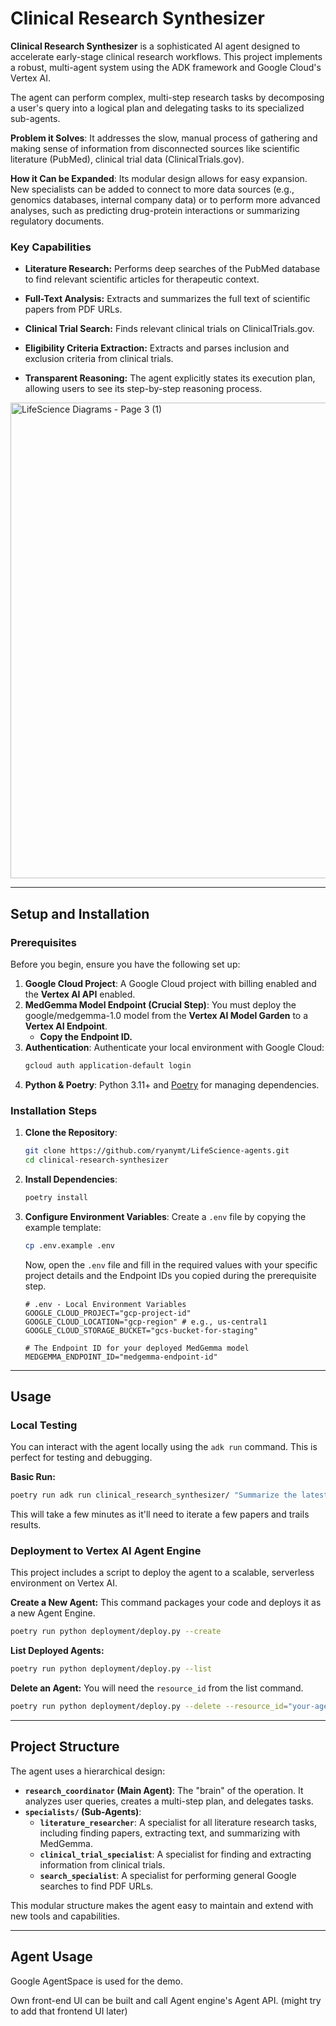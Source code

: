 # Clinical Research Synthesizer

**Clinical Research Synthesizer** is a sophisticated AI agent designed to accelerate early-stage clinical research workflows. This project implements a robust, multi-agent system using the ADK framework and Google Cloud's Vertex AI.

The agent can perform complex, multi-step research tasks by decomposing a user's query into a logical plan and delegating tasks to its specialized sub-agents.

**Problem it Solves**: It addresses the slow, manual process of gathering and making sense of information from disconnected sources like scientific literature (PubMed), clinical trial data (ClinicalTrials.gov).

**How it Can be Expanded**: Its modular design allows for easy expansion. New specialists can be added to connect to more data sources (e.g., genomics databases, internal company data) or to perform more advanced analyses, such as predicting drug-protein interactions or summarizing regulatory documents.

### Key Capabilities
* **Literature Research:** Performs deep searches of the PubMed database to find relevant scientific articles for therapeutic context.

* **Full-Text Analysis:** Extracts and summarizes the full text of scientific papers from PDF URLs.

* **Clinical Trial Search:** Finds relevant clinical trials on ClinicalTrials.gov.

* **Eligibility Criteria Extraction:** Extracts and parses inclusion and exclusion criteria from clinical trials.

* **Transparent Reasoning:** The agent explicitly states its execution plan, allowing users to see its step-by-step reasoning process.


<img width="1365" height="761" alt="LifeScience Diagrams - Page 3 (1)" src="https://github.com/user-attachments/assets/2699cefb-a65b-49c9-875a-29f96619c62b" />


---

## Setup and Installation

### Prerequisites

Before you begin, ensure you have the following set up:

1.  **Google Cloud Project**: A Google Cloud project with billing enabled and the **Vertex AI API** enabled.
2.  **MedGemma Model Endpoint (Crucial Step)**: You must deploy the google/medgemma-1.0 model from the **Vertex AI Model Garden** to a **Vertex AI Endpoint**.
    * **Copy the Endpoint ID.**
3.  **Authentication**: Authenticate your local environment with Google Cloud:
    ```bash
    gcloud auth application-default login
    ```
4.  **Python & Poetry**: Python 3.11+ and [Poetry](https://python-poetry.org/docs/#installation) for managing dependencies.

### Installation Steps

1.  **Clone the Repository**:
    ```bash
    git clone https://github.com/ryanymt/LifeScience-agents.git
    cd clinical-research-synthesizer
    ```

2.  **Install Dependencies**:
    ```bash
    poetry install
    ```

3.  **Configure Environment Variables**:
    Create a `.env` file by copying the example template:
    ```bash
    cp .env.example .env
    ```
    Now, open the `.env` file and fill in the required values with your specific project details and the Endpoint IDs you copied during the prerequisite step.
    ```env
    # .env - Local Environment Variables
    GOOGLE_CLOUD_PROJECT="gcp-project-id"
    GOOGLE_CLOUD_LOCATION="gcp-region" # e.g., us-central1
    GOOGLE_CLOUD_STORAGE_BUCKET="gcs-bucket-for-staging"

    # The Endpoint ID for your deployed MedGemma model
    MEDGEMMA_ENDPOINT_ID="medgemma-endpoint-id"

    ```

---

## Usage

### Local Testing

You can interact with the agent locally using the `adk run` command. This is perfect for testing and debugging.

**Basic Run:**
```bash
poetry run adk run clinical_research_synthesizer/ "Summarize the latest research on the use of Lecanemab for early Alzheimer's disease. What are the common pre-conditions and exclusion criteria for patients in its clinical trials, particularly regarding cerebral amyloid angiopathy?"
```
This will take a few minutes as it'll need to iterate a few papers and trails results. 


### Deployment to Vertex AI Agent Engine

This project includes a script to deploy the agent to a scalable, serverless environment on Vertex AI.

**Create a New Agent:**
This command packages your code and deploys it as a new Agent Engine.
```bash
poetry run python deployment/deploy.py --create
```

**List Deployed Agents:**
```bash
poetry run python deployment/deploy.py --list
```

**Delete an Agent:**
You will need the `resource_id` from the list command.
```bash
poetry run python deployment/deploy.py --delete --resource_id="your-agent-resource-id"
```

---

## Project Structure

The agent uses a hierarchical design:

* **`research_coordinator` (Main Agent)**: The "brain" of the operation. It analyzes user queries, creates a multi-step plan, and delegates tasks.
* **`specialists/` (Sub-Agents)**:
    * **`literature_researcher`**: A specialist for all literature research tasks, including finding papers, extracting text, and summarizing with MedGemma.
    * **`clinical_trial_specialist`**: A specialist for finding and extracting information from clinical trials.
    * **`search_specialist`**: A specialist for performing general Google searches to find PDF URLs.

This modular structure makes the agent easy to maintain and extend with new tools and capabilities.

----
## Agent Usage
Google AgentSpace is used for the demo. 

Own front-end UI can be built and call Agent engine's Agent API. (might try to add that frontend UI later)



